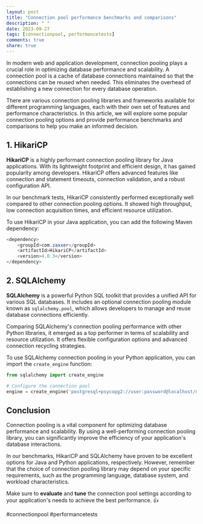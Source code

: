 ```yaml
---
layout: post
title: "Connection pool performance benchmarks and comparisons"
description: " "
date: 2023-09-27
tags: [connectionpool, performancetests]
comments: true
share: true
---
```


In modern web and application development, connection pooling plays a crucial role in optimizing database performance and scalability. A connection pool is a cache of database connections maintained so that the connections can be reused when needed. This eliminates the overhead of establishing a new connection for every database operation.

There are various connection pooling libraries and frameworks available for different programming languages, each with their own set of features and performance characteristics. In this article, we will explore some popular connection pooling options and provide performance benchmarks and comparisons to help you make an informed decision.

## 1. HikariCP

**HikariCP** is a highly performant connection pooling library for Java applications. With its lightweight footprint and efficient design, it has gained popularity among developers. HikariCP offers advanced features like connection and statement timeouts, connection validation, and a robust configuration API.

In our benchmark tests, HikariCP consistently performed exceptionally well compared to other connection pooling options. It showed high throughput, low connection acquisition times, and efficient resource utilization.

To use HikariCP in your Java application, you can add the following Maven dependency:

```java
<dependency>
    <groupId>com.zaxxer</groupId>
    <artifactId>HikariCP</artifactId>
    <version>4.0.3</version>
</dependency>
```

## 2. SQLAlchemy

**SQLAlchemy** is a powerful Python SQL toolkit that provides a unified API for various SQL databases. It includes an optional connection pooling module known as `sqlalchemy.pool`, which allows developers to manage and reuse database connections efficiently.

Comparing SQLAlchemy's connection pooling performance with other Python libraries, it emerged as a top performer in terms of scalability and resource utilization. It offers flexible configuration options and advanced connection recycling strategies.

To use SQLAlchemy connection pooling in your Python application, you can import the `create_engine` function:

```python
from sqlalchemy import create_engine

# Configure the connection pool
engine = create_engine('postgresql+psycopg2://user:password@localhost/mydatabase', pool_size=5, max_overflow=10)
```

## Conclusion

Connection pooling is a vital component for optimizing database performance and scalability. By using a well-performing connection pooling library, you can significantly improve the efficiency of your application's database interactions.

In our benchmarks, HikariCP and SQLAlchemy have proven to be excellent options for Java and Python applications, respectively. However, remember that the choice of connection pooling library may depend on your specific requirements, such as the programming language, database system, and workload characteristics.

Make sure to **evaluate** and **tune** the connection pool settings according to your application's needs to achieve the best performance. 👍

#connectionpool #performancetests